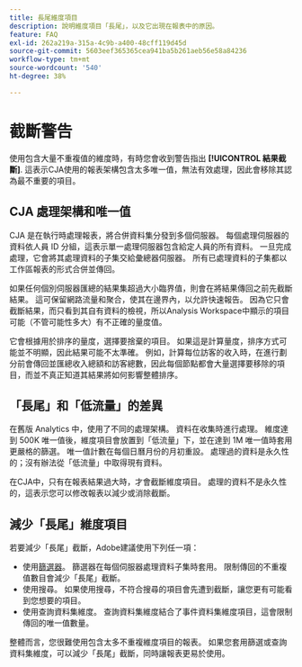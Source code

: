 ```yaml
---
title: 長尾維度項目
description: 說明維度項目「長尾」，以及它出現在報表中的原因。
feature: FAQ
exl-id: 262a219a-315a-4c9b-a400-48cff119d45d
source-git-commit: 5603eef365365cea941ba5b261aeb56e58a84236
workflow-type: tm+mt
source-wordcount: '540'
ht-degree: 38%

---
```


# 截斷警告

使用包含大量不重複值的維度時，有時您會收到警告指出 **[!UICONTROL 結果截斷]**.  這表示CJA使用的報表架構包含太多唯一值，無法有效處理，因此會移除其認為最不重要的項目。

## CJA 處理架構和唯一值

CJA 是在執行時處理報表，將合併資料集分發到多個伺服器。 每個處理伺服器的資料依人員 ID 分組，這表示單一處理伺服器包含給定人員的所有資料。 一旦完成處理，它會將其處理資料的子集交給彙總器伺服器。 所有已處理資料的子集都以工作區報表的形式合併並傳回。

如果任何個別伺服器匯總的結果集超過大小臨界值，則會在將結果傳回之前先截斷結果。  這可保留網路流量和聚合，使其在邊界內，以允許快速報告。  因為它只會截斷結果，而只看到其自有資料的檢視，所以Analysis Workspace中顯示的項目可能（不管可能性多大）有不正確的量度值。

它會根據用於排序的量度，選擇要捨棄的項目。  如果這是計算量度，排序方式可能並不明顯，因此結果可能不太準確。  例如，計算每位訪客的收入時，在進行劃分前會傳回並匯總收入總額和訪客總數，因此每個節點都會大量選擇要移除的項目，而並不真正知道其結果將如何影響整體排序。

## 「長尾」和「低流量」的差異

在舊版 Analytics 中，使用了不同的處理架構。 資料在收集時進行處理。 維度達到 500K 唯一值後，維度項目會放置到「低流量」下，並在達到 1M 唯一值時套用更嚴格的篩選。 唯一值計數在每個日曆月份的月初重設。 處理過的資料是永久性的；沒有辦法從「低流量」中取得現有資料。

在CJA中，只有在報表結果過大時，才會截斷維度項目。 處理的資料不是永久性的，這表示您可以修改報表以減少或消除截斷。

## 減少「長尾」維度項目

若要減少「長尾」截斷，Adobe建議使用下列任一項：

* 使用[篩選器](/help/components/filters/create-filters.md)。 篩選器在每個伺服器處理資料子集時套用。 限制傳回的不重複值數目會減少「長尾」截斷。
* 使用搜尋。  如果使用搜尋，不符合搜尋的項目會先遭到截斷，讓您更有可能看到您想要的項目。
* 使用查詢資料集維度。 查詢資料集維度結合了事件資料集維度項目，這會限制傳回的唯一值數量。

整體而言，您很難使用包含太多不重複維度項目的報表。 如果您套用篩選或查詢資料集維度，可以減少「長尾」截斷，同時讓報表更易於使用。
